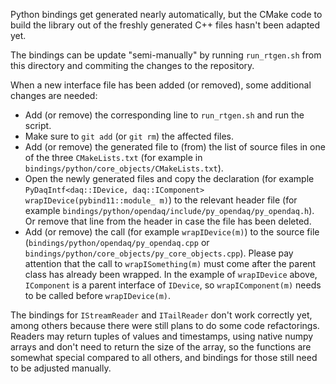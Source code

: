 Python bindings get generated nearly automatically, but the CMake code to build the library out of the freshly generated C++ files hasn't been adapted yet.

The bindings can be update "semi-manually" by running `run_rtgen.sh` from this directory and commiting the changes to the repository.

When a new interface file has been added (or removed), some additional changes are needed:
* Add (or remove) the corresponding line to `run_rtgen.sh` and run the script.
* Make sure to `git add` (or `git rm`) the affected files.
* Add (or remove) the generated file to (from) the list of source files in one of the three `CMakeLists.txt` (for example in `bindings/python/core_objects/CMakeLists.txt`).
* Open the newly generated files and copy the declaration (for example `PyDaqIntf<daq::IDevice, daq::IComponent> wrapIDevice(pybind11::module_ m)`) to the relevant header file (for example `bindings/python/opendaq/include/py_opendaq/py_opendaq.h`). Or remove that line from the header in case the file has been deleted.
* Add (or remove) the call (for example `wrapIDevice(m)`) to the source file (`bindings/python/opendaq/py_opendaq.cpp` or `bindings/python/core_objects/py_core_objects.cpp`). Please pay attention that the call to `wrapISomething(m)` must come after the parent class has already been wrapped. In the example of `wrapIDevice` above, `IComponent` is a parent interface of `IDevice`, so `wrapIComponent(m)` needs to be called before `wrapIDevice(m)`.

The bindings for `IStreamReader` and `ITailReader` don't work correctly yet, among others because there were still plans to do some code refactorings. Readers may return tuples of values and timestamps, using native numpy arrays and don't need to return the size of the array, so the functions are somewhat special compared to all others, and bindings for those still need to be adjusted manually.
